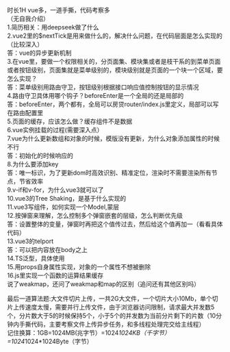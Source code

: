 时长1H  vue多，一道手撕，代码考察多  
（无自我介绍）  
1.简历相关：用deepseek做了什么  
2.vue2里的$nextTick是用来做什么的，解决什么问题，在代码层面是怎么实现的（比较深入）   
答：vue的异步更新机制  
3.在vue里，要做一个权限相关的，分页面集、模块集或者是枝干系的到菜单页面或者按钮级别，页面集就是菜单级别的，模块级别就是页面的一个块一个区域，要怎么实现？  
答：菜单级别用路由守卫，按钮级别根据接口响应值控制按钮的显示情况  
4.路由守卫具体用哪个钩子？beforeEnter是一个全局的还是局部的  
答：beforeEnter，两个都有，全局可以房贷router/index.js里定义，局部可以写在路由配置里  
5.页面的缓存，应该怎么做？缓存组件不是数据  
6.vue实例挂载的过程(需要深入点）  
7.vue为什么更新数组和对象的时候，模版没有更新，为什么对象添加属性的时候不行    
答：初始化的时候响应的  
8.为什么要添加key  
答：唯一标识，为了更新dom时高效识别、精准定位，渲染时不需要渲染所有节点，节省效率  
9.v-if和v-for，为什么vue3就可以了  
10.vue3的Tree Shaking，是基于什么实现的  
11.vue3写组件，如何实现一个Model,蒙层  
12.按弹窗来理解，怎么控制多个弹窗嵌套的层级，怎么判断优先级  
答：设置整体的变量，弹窗时再把这个值传过去，然后给这个值再加一（看看具体代码）  
13.vue3的telport  
答：可以把内容放在body之上  
14.TS泛型，具体使用  
15.用props自身属性实现，对象的一个属性不想被删除  
16.js里实现一个函数的运算结果缓存  
说了weakmap，还问了weakmap和map的区别（追问还有其他区别吗）  

最后一道算法题:大文件切片上传，一共2G大文件，一个切片大小10Mb，单个切片上传速度太慢，需要并行上传文件，由于浏览器访问限制，请求最大并发数5个，分片数大于5的时候保持5个，小于5个的并发数为当前分片剩下的片数（10分钟内手撕代码，主要考察文件上传异步任务，和多线程处理完交给主线程）  
记住换算：1GB=1024MB(兆字节）=1024*1024KB（千字节）=1024*1024*1024Byte（字节）  
